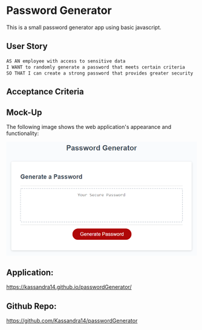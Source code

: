 #  Password Generator

This is a small password generator app using basic javascript.

## User Story

```
AS AN employee with access to sensitive data
I WANT to randomly generate a password that meets certain criteria
SO THAT I can create a strong password that provides greater security
```

## Acceptance Criteria



## Mock-Up

The following image shows the web application's appearance and functionality:

![The Password Generator application displays a red button to "Generate Password".](./Assets/03-javascript-homework-demo.png)



## Application:

https://kassandra14.github.io/passwordGenerator/

## Github Repo:

https://github.com/Kassandra14/passwordGenerator
